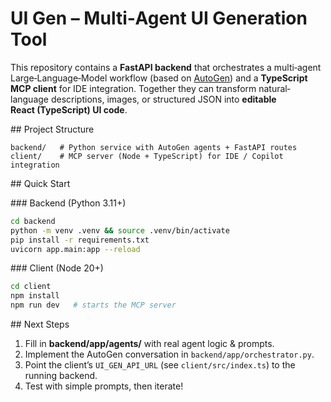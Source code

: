 # UI Gen – Multi‑Agent UI Generation Tool

This repository contains a **FastAPI backend** that orchestrates a multi‑agent
Large‑Language‑Model workflow (based on [AutoGen](https://github.com/microsoft/autogen))
and a **TypeScript MCP client** for IDE integration. Together they can transform natural‑
language descriptions, images, or structured JSON into **editable React (TypeScript) UI code**.

## Project Structure
```
backend/   # Python service with AutoGen agents + FastAPI routes
client/    # MCP server (Node + TypeScript) for IDE / Copilot integration
```

## Quick Start

### Backend (Python 3.11+)
```bash
cd backend
python -m venv .venv && source .venv/bin/activate
pip install -r requirements.txt
uvicorn app.main:app --reload
```

### Client (Node 20+)
```bash
cd client
npm install
npm run dev   # starts the MCP server
```

## Next Steps
1. Fill in **backend/app/agents/** with real agent logic & prompts.
2. Implement the AutoGen conversation in `backend/app/orchestrator.py`.
3. Point the client’s `UI_GEN_API_URL` (see `client/src/index.ts`) to the running backend.
4. Test with simple prompts, then iterate!
